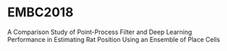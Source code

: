 # EMBC2018
A Comparison Study of Point-Process Filter and Deep Learning Performance in Estimating Rat Position Using an Ensemble of Place Cells
